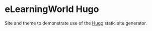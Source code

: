 # eLearningWorld Hugo

Site and theme to demonstrate use of the [Hugo](https://gohugo.io/) static site generator.

